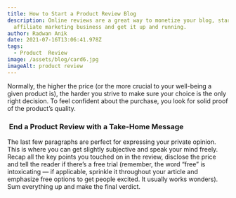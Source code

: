 ```yaml
---
title: How to Start a Product Review Blog
description: Online reviews are a great way to monetize your blog, start your
  affiliate marketing business and get it up and running.
author: Radwan Anik
date: 2021-07-16T13:06:41.978Z
tags:
  - Product  Review
image: /assets/blog/card6.jpg
imageAlt: product review
---
```

<!--StartFragment-->

Normally, the higher the price (or the more crucial to your well-being a given product is), the harder you strive to make sure your choice is the only right decision. To feel confident about the purchase, you look for solid proof of the product’s quality.

<!--StartFragment-->

###  End a Product Review with a Take-Home Message

The last few paragraphs are perfect for expressing your private opinion. This is where you can get slightly subjective and speak your mind freely. Recap all the key points you touched on in the review, disclose the price and tell the reader if there’s a free trial (remember, the word “free” is intoxicating — if applicable, sprinkle it throughout your article and emphasize free options to get people excited. It usually works wonders). Sum everything up and make the final verdict.

<!--EndFragment-->

<!--EndFragment-->